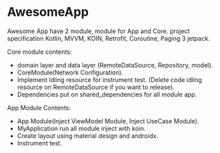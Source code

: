 # AwesomeApp
Awesome App have 2 module, module for App and Core. project specification Kotlin, MVVM, KOIN, Retrofit, Coroutine, Paging 3 jetpack.

Core module contents:
- domain layer and data layer (RemoteDataSource, Repository, model).
- CoreModule(Network Configuration).
- Implement Idling resource for instrument test. (Delete code idling resource on RemoteDataSource if you want to release).
- Dependencies put on shared_dependencies for all module app.

App Module Contents:
- App Module(Inject ViewModel Module, Inject UseCase Module).
- MyApplication run all module inject with koin.
- Create layout using material design and androidx.
- Instrument test.

